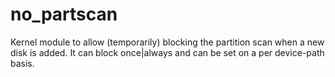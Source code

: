 # no_partscan

Kernel module to allow (temporarily) blocking the partition scan when a new disk is added.
It can block once|always and can be set on a per device-path basis.
